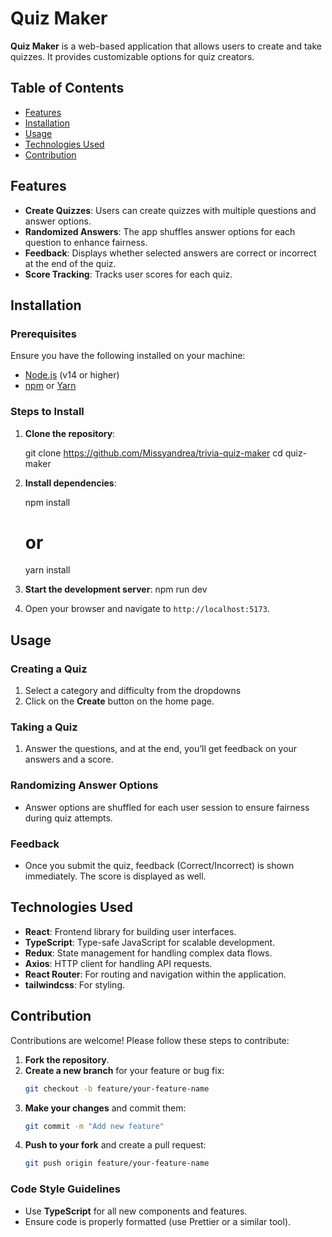 
# Quiz Maker

**Quiz Maker** is a web-based application that allows users to create and take quizzes. It provides customizable options for quiz creators. 

## Table of Contents

- [Features](#features)
- [Installation](#installation)
- [Usage](#usage)
- [Technologies Used](#technologies-used)
- [Contribution](#contribution)

## Features

- **Create Quizzes**: Users can create quizzes with multiple questions and answer options.
- **Randomized Answers**: The app shuffles answer options for each question to enhance fairness.
- **Feedback**: Displays whether selected answers are correct or incorrect at the end of the quiz.
- **Score Tracking**: Tracks user scores for each quiz.

## Installation

### Prerequisites

Ensure you have the following installed on your machine:

- [Node.js](https://nodejs.org/) (v14 or higher)
- [npm](https://www.npmjs.com/) or [Yarn](https://yarnpkg.com/)

### Steps to Install

1. **Clone the repository**:
  
   git clone https://github.com/Missyandrea/trivia-quiz-maker
   cd quiz-maker
  

2. **Install dependencies**:
  
   npm install
   # or
   yarn install
  

3. **Start the development server**:
   npm run dev
  

4. Open your browser and navigate to `http://localhost:5173`.


## Usage

### Creating a Quiz
1. Select a category and difficulty from the dropdowns
2. Click on the **Create** button on the home page.

### Taking a Quiz
1. Answer the questions, and at the end, you’ll get feedback on your answers and a score.

### Randomizing Answer Options
- Answer options are shuffled for each user session to ensure fairness during quiz attempts.

### Feedback
- Once you submit the quiz, feedback (Correct/Incorrect) is shown immediately. The score is displayed as well.

## Technologies Used

- **React**: Frontend library for building user interfaces.
- **TypeScript**: Type-safe JavaScript for scalable development.
- **Redux**: State management for handling complex data flows.
- **Axios**: HTTP client for handling API requests.
- **React Router**: For routing and navigation within the application.
- **tailwindcss**: For styling.


## Contribution

Contributions are welcome! Please follow these steps to contribute:

1. **Fork the repository**.
2. **Create a new branch** for your feature or bug fix:
   ```bash
   git checkout -b feature/your-feature-name
   ```
3. **Make your changes** and commit them:
   ```bash
   git commit -m "Add new feature"
   ```
4. **Push to your fork** and create a pull request:
   ```bash
   git push origin feature/your-feature-name
   ```

### Code Style Guidelines

- Use **TypeScript** for all new components and features.
- Ensure code is properly formatted (use Prettier or a similar tool).

